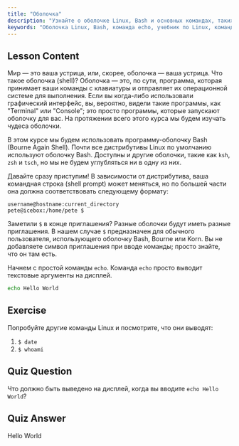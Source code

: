 ```yaml
---
title: "Оболочка"
description: "Узнайте о оболочке Linux, Bash и основных командах, таких как 'echo'. Разберитесь с приглашениями командной строки и начните свое путешествие по Linux с этим руководством для начинающих."
keywords: "Оболочка Linux, Bash, команда echo, учебник по Linux, командная строка, Linux для начинающих, приглашение командной строки, руководство по Linux"
---
```


## Lesson Content

Мир — это ваша устрица, или, скорее, оболочка — ваша устрица. Что такое оболочка (shell)? Оболочка — это, по сути, программа, которая принимает ваши команды с клавиатуры и отправляет их операционной системе для выполнения. Если вы когда-либо использовали графический интерфейс, вы, вероятно, видели такие программы, как "Terminal" или "Console"; это просто программы, которые запускают оболочку для вас. На протяжении всего этого курса мы будем изучать чудеса оболочки.

В этом курсе мы будем использовать программу-оболочку Bash (Bourne Again Shell). Почти все дистрибутивы Linux по умолчанию используют оболочку Bash. Доступны и другие оболочки, такие как `ksh`, `zsh` и `tsch`, но мы не будем углубляться ни в одну из них.

Давайте сразу приступим! В зависимости от дистрибутива, ваша командная строка (shell prompt) может меняться, но по большей части она должна соответствовать следующему формату:

```plaintext
username@hostname:current_directory
pete@icebox:/home/pete $
```

Заметили `$` в конце приглашения? Разные оболочки будут иметь разные приглашения. В нашем случае `$` предназначен для обычного пользователя, использующего оболочку Bash, Bourne или Korn. Вы не добавляете символ приглашения при вводе команды; просто знайте, что он там есть.

Начнем с простой команды `echo`. Команда `echo` просто выводит текстовые аргументы на дисплей.

```bash
echo Hello World
```

## Exercise

Попробуйте другие команды Linux и посмотрите, что они выводят:

1. `$ date`
2. `$ whoami`

## Quiz Question

Что должно быть выведено на дисплей, когда вы вводите `echo Hello World`?

## Quiz Answer

Hello World
